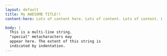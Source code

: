 ```yaml
---
layout: default
title: My AWESOME TITLE!!
content-here: Lots of content here. Lots of content. Lots of content. Lots of content. Lots of content. Lots of content. Lots of content. Lots of content. Lots of content. Lots of content. Lots of content. Lots of content. Lots of content. Lots of content. Lots of content. Lots of content. Lots of content. Lots of content. Lots of content. Lots of content. Lots of content. Lots of content. Lots of content. Lots of content. Lots of content. Lots of content. Lots of content. Lots of content. Lots of content. Lots of content. Lots of content. Lots of content. Lots of content. Lots of content.

body: |
  This is a multi-line string.
  "special" metacharacters may
  appear here. The extent of this string is
  indicated by indentation. 
---
```


<!-- empty -->